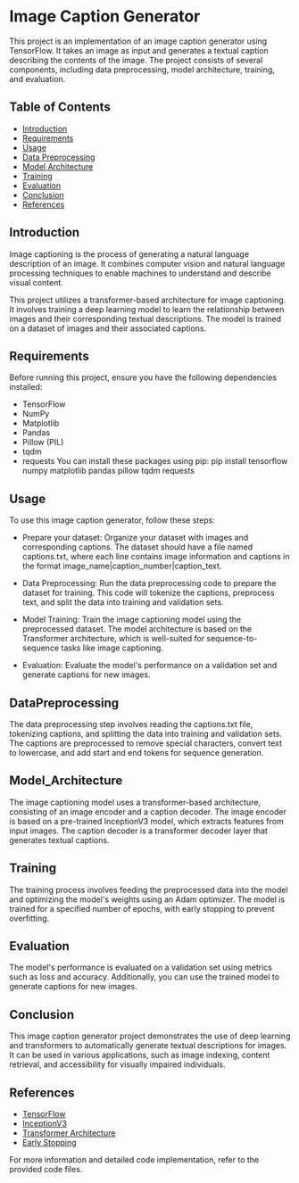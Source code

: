 # Image Caption Generator

This project is an implementation of an image caption generator using TensorFlow. It takes an image as input and generates a textual caption describing the contents of the image. The project consists of several components, including data preprocessing, model architecture, training, and evaluation.

## Table of Contents

- [Introduction](#introduction)
- [Requirements](#Requirements)
- [Usage](#Usage)
- [Data Preprocessing](#DataPreprocessing)
- [Model Architecture](#Model_Architecture)
- [Training](#Training)
- [Evaluation](#Evaluation)
- [Conclusion](#Conclusion)
- [References](#References)

## Introduction

Image captioning is the process of generating a natural language description of an image. It combines computer vision and natural language processing techniques to enable machines to understand and describe visual content.

This project utilizes a transformer-based architecture for image captioning. It involves training a deep learning model to learn the relationship between images and their corresponding textual descriptions. The model is trained on a dataset of images and their associated captions.

## Requirements

Before running this project, ensure you have the following dependencies installed:

- TensorFlow
- NumPy
- Matplotlib
- Pandas
- Pillow (PIL)
- tqdm
- requests
You can install these packages using pip:
pip install tensorflow numpy matplotlib pandas pillow tqdm requests

## Usage

To use this image caption generator, follow these steps:

- Prepare your dataset: Organize your dataset with images and corresponding captions. The dataset should have a file named captions.txt, where each line contains image information and captions in the format image_name|caption_number|caption_text.

- Data Preprocessing: Run the data preprocessing code to prepare the dataset for training. This code will tokenize the captions, preprocess text, and split the data into training and validation sets.

- Model Training: Train the image captioning model using the preprocessed dataset. The model architecture is based on the Transformer architecture, which is well-suited for sequence-to-sequence tasks like image captioning.

- Evaluation: Evaluate the model's performance on a validation set and generate captions for new images.

## DataPreprocessing

The data preprocessing step involves reading the captions.txt file, tokenizing captions, and splitting the data into training and validation sets. The captions are preprocessed to remove special characters, convert text to lowercase, and add start and end tokens for sequence generation.

## Model_Architecture

The image captioning model uses a transformer-based architecture, consisting of an image encoder and a caption decoder. The image encoder is based on a pre-trained InceptionV3 model, which extracts features from input images. The caption decoder is a transformer decoder layer that generates textual captions.


## Training
The training process involves feeding the preprocessed data into the model and optimizing the model's weights using an Adam optimizer. The model is trained for a specified number of epochs, with early stopping to prevent overfitting.

## Evaluation
The model's performance is evaluated on a validation set using metrics such as loss and accuracy. Additionally, you can use the trained model to generate captions for new images.

## Conclusion
This image caption generator project demonstrates the use of deep learning and transformers to automatically generate textual descriptions for images. It can be used in various applications, such as image indexing, content retrieval, and accessibility for visually impaired individuals.

## References

- [TensorFlow](https://www.tensorflow.org/)
- [InceptionV3](https://keras.io/api/applications/inceptionv3/)
- [Transformer Architecture](https://www.tensorflow.org/text/tutorials/transformer)
- [Early Stopping](https://www.tensorflow.org/api_docs/python/tf/keras/callbacks/EarlyStopping)


For more information and detailed code implementation, refer to the provided code files.



